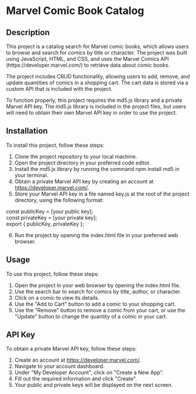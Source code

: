<h1>Marvel Comic Book Catalog</h1>

<h2>Description</h2>
This project is a catalog search for Marvel comic books, which allows users to browse and search for comics by title or character. The project was built using JavaScript, HTML, and CSS, and uses the Marvel Comics API (https://developer.marvel.com/) to retrieve data about comic books.

The project includes CRUD functionality, allowing users to add, remove, and update quantities of comics in a shopping cart. The cart data is stored via a custom API that is included with the project.

To function properly, this project requires the md5.js library and a private Marvel API key. The md5.js library is included in the project files, but users will need to obtain their own Marvel API key in order to use the project.

<h2>Installation</h2>
<p>To install this project, follow these steps:</p>

1. Clone the project repository to your local machine.
2. Open the project directory in your preferred code editor.
3. Install the md5.js library by running the command npm install md5 in your terminal.
4. Obtain a private Marvel API key by creating an account at https://developer.marvel.com/.
5. Store your Marvel API key in a file named key.js at the root of the project directory, using the following format:

const publicKey = [your public key];<br>
const privateKey = [your private key];<br>
export { publicKey, privateKey };<br>

6. Run the project by opening the index.html file in your preferred web browser.

<h2>Usage</h2>
<p>To use this project, follow these steps:</p>

1. Open the project in your web browser by opening the index.html file.
2. Use the search bar to search for comics by title, author, or character.
3. Click on a comic to view its details.
4. Use the "Add to Cart" button to add a comic to your shopping cart.
5. Use the "Remove" button to remove a comic from your cart, or use the "Update" button to change the quantity of a comic in your cart.

<h2>API Key</h2>
<p>To obtain a private Marvel API key, follow these steps:</p>

1. Create an account at https://developer.marvel.com/.
2. Navigate to your account dashboard.
3. Under "My Developer Account", click on "Create a New App".
4. Fill out the required information and click "Create".
5. Your public and private keys will be displayed on the next screen.
